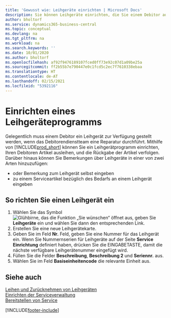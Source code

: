 ```yaml
---
title: 'Gewusst wie: Leihgeräte einrichten | Microsoft Docs'
description: Sie können Leihgeräte einrichten, die Sie einem Debitor ausleihen können, wenn er Serviceartikel im Service hat.
author: bholtorf
ms.service: dynamics365-business-central
ms.topic: conceptual
ms.devlang: na
ms.tgt_pltfrm: na
ms.workload: na
ms.search.keywords: ''
ms.date: 10/01/2020
ms.author: bholtorf
ms.openlocfilehash: af92f9476189107fced0ff73e92c07d1a09be25a
ms.sourcegitcommit: ff2b55b7e790447e0c1fcd5c2ec7f7610338ebaa
ms.translationtype: HT
ms.contentlocale: de-AT
ms.lasthandoff: 02/15/2021
ms.locfileid: "5392116"
---
```

# <a name="set-up-a-loaner-program"></a>Einrichten eines Leihgeräteprogramms
Gelegentlich muss einem Debitor ein Leihgerät zur Verfügung gestellt werden, wenn das Debitorendienstteam eine Reparatur durchführt. Mithilfe von [!INCLUDE[prod_short](includes/prod_short.md)] können Sie ein Leihgerätprogramm einrichten, Ihren Debitoren Artikel ausleihen, und die Rückgabe der Artikel verfolgen. Darüber hinaus können Sie Bemerkungen über Leihgeräte in einer von zwei Arten hinzuzufügen:  
  
* oder Bemerkung zum Leihgerät selbst eingeben  
* zu einem Serviceartikel bezüglich des Bedarfs an einem Leihgerät eingeben  

## <a name="to-set-up-a-loaner"></a>So richten Sie einen Leihgerät ein  
1. Wählen Sie das Symbol ![Glühbirne, das die Funktion „Sie wünschen“ öffnet](media/ui-search/search_small.png "Tell Me-Funktion") aus, geben Sie **Leihgeräte** ein und wählen Sie dann den entsprechenden Link.  
2. Erstellen Sie eine neue Leihgerätekarte. 
3. Geben Sie im Feld **Nr.** Feld,  geben Sie eine Nummer für das Leihgerät ein. Wenn Sie Nummernserien für Leihgeräte auf der Seite **Service Einrichtung** definiert haben, drücken Sie die EINGABETASTE, damit die nächste verfügbare Leihgerätenummer eingefügt wird.  
4. Füllen Sie die Felder **Beschreibung**, **Beschreibung 2** und **Seriennr.** aus.  
5. Wählen Sie im Feld **Basiseinheitencode** die relevante Einheit aus.  
  
## <a name="see-also"></a>Siehe auch
[Leihen und Zurücknehmen von Leihgeräten](service-how-to-lend-receive-loaners.md)  
[Einrichten der Serviceverwaltung](service-setup-service.md)  
[Bereitstellen von Service](service-deliver-service.md)  



[!INCLUDE[footer-include](includes/footer-banner.md)]